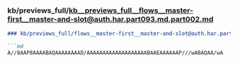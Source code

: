### kb/previews_full/kb__previews_full__flows__master-first__master-and-slot@auth.har.part093.md.part002.md

```md
### kb/previews_full/flows__master-first__master-and-slot@auth.har.part093.md (part 002)

```md
A//8AAP8AAAABAQAAAAAAAAD/AAAAAAAAAAAAAAAAAAABAAEAAAAAAP///wABAQAA/wA
```

```

```
